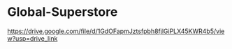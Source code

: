 # Global-Superstore

https://drive.google.com/file/d/1GdOFapmJztsfpbh8fjlGiPLX45KWR4b5/view?usp=drive_link
